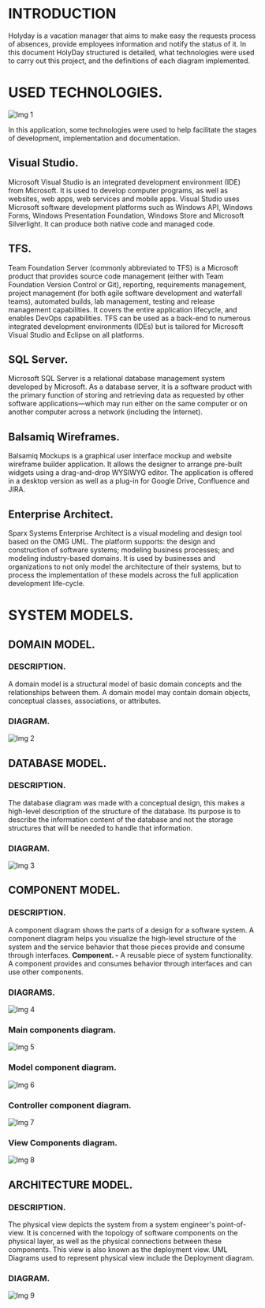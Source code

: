 <!-- TITLE: Development Guide V1.2 -->
<!-- SUBTITLE: HolyDay  -->


# INTRODUCTION
Holyday is a vacation manager that aims to make easy the requests process of absences, provide employees information and notify the status of it.
In this document HolyDay structured is detailed, what technologies were used to carry out this project, and the definitions of each diagram implemented.
# USED TECHNOLOGIES.

![Img 1](/uploads/holyday/img-1.png "Img 1")

In this application, some technologies were used to help facilitate the stages of development, implementation and documentation.

## Visual Studio.
Microsoft Visual Studio is an integrated development environment (IDE) from Microsoft. It is used to develop computer programs, as well as websites, web apps, web services and mobile apps. Visual Studio uses Microsoft software development platforms such as Windows API, Windows Forms, Windows Presentation Foundation, Windows Store and Microsoft Silverlight. It can produce both native code and managed code.
 
## TFS.
Team Foundation Server (commonly abbreviated to TFS) is a Microsoft product that provides source code management (either with Team Foundation Version Control or Git), reporting, requirements management, project management (for both agile software development and waterfall teams), automated builds, lab management, testing and release management capabilities. It covers the entire application lifecycle, and enables DevOps capabilities. TFS can be used as a back-end to numerous integrated development environments (IDEs) but is tailored for Microsoft Visual Studio and Eclipse on all platforms.

## SQL Server.
Microsoft SQL Server is a relational database management system developed by Microsoft. As a database server, it is a software product with the primary function of storing and retrieving data as requested by other software applications—which may run either on the same computer or on another computer across a network (including the Internet).

## Balsamiq Wireframes.
Balsamiq Mockups is a graphical user interface mockup and website wireframe builder application. It allows the designer to arrange pre-built widgets using a drag-and-drop WYSIWYG editor. The application is offered in a desktop version as well as a plug-in for Google Drive, Confluence and JIRA.

## Enterprise Architect.
Sparx Systems Enterprise Architect is a visual modeling and design tool based on the OMG UML. The platform supports: the design and construction of software systems; modeling business processes; and modeling industry-based domains. It is used by businesses and organizations to not only model the architecture of their systems, but to process the implementation of these models across the full application development life-cycle.

# SYSTEM MODELS.

## DOMAIN MODEL.

### **DESCRIPTION.**
A domain model is a structural model of basic domain concepts and the relationships between them. A domain model may contain domain objects, conceptual classes, associations, or attributes.

### **DIAGRAM.**

![Img 2](/uploads/holyday/img-2.png "Img 2")

## DATABASE MODEL.

### **DESCRIPTION.**
The database diagram was made with a conceptual design, this makes a high-level description of the structure of the database. Its purpose is to describe the information content of the database and not the storage structures that will be needed to handle that information.

### **DIAGRAM.**

![Img 3](/uploads/holyday/img-3.png "Img 3")

## COMPONENT MODEL.

### **DESCRIPTION.**
A component diagram shows the parts of a design for a software system. A component diagram helps you visualize the high-level structure of the system and the service behavior that those pieces provide and consume through interfaces.
**Component. -** A reusable piece of system functionality. A component provides and consumes behavior through interfaces and can use other components.

### **DIAGRAMS.**

![Img 4](/uploads/holyday/img-4.png "Img 4")

### **Main components diagram.**

![Img 5](/uploads/holyday/img-5.png "Img 5")

### **Model component diagram.**

![Img 6](/uploads/holyday/img-6.png "Img 6")

### **Controller component diagram.**

![Img 7](/uploads/holyday/img-7.png "Img 7")

### **View Components diagram.**

![Img 8](/uploads/holyday/img-8.png "Img 8")

## ARCHITECTURE MODEL.

### **DESCRIPTION.**
The physical view depicts the system from a system engineer's point-of-view. It is concerned with the topology of software components on the physical layer, as well as the physical connections between these components. This view is also known as the deployment view. UML Diagrams used to represent physical view include the Deployment diagram.

### **DIAGRAM.**

![Img 9](/uploads/holyday/img-9.png "Img 9")